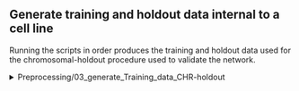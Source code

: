 ## Generate training and holdout data internal to a cell line
Running the scripts in order produces the training and holdout data used for the chromosomal-holdout procedure used to validate the network.

<details>
<summary> Preprocessing/03_generate_Training_data_CHR-holdout
</summary>

```
|--GRCh38_BED
  |--GRCh38_1000bp.bed.gz
|--HOLDOUT
  |--CELLLINE_LenientEnhancer_chrZ.bed
  |--CELLLINE_LenientEnhancer_chrZ.label
  |--CELLLINE_StringentEnhancer_chrZ.bed
  |--CELLLINE_StringentEnhancer_chrZ.label
  |--CELLINE_chrZ_CTCF-REP#_combined.chromtrack.gz
  |--CELLINE_chrZ_H3K27ac-REP#_combined.chromtrack.gz
  |--CELLINE_chrZ_H3K4me3-REP#_combined.chromtrack.gz
  |--CELLINE_chrZ_PolII-REP#_combined.chromtrack.gz
  |--CELLINE_chrZ_p300-REP#_combined.chromtrack.gz
|--TRAIN
  |--CELLLINE_chr10-chr17_train.bed
  |--CELLLINE_chr11-chr7_train.bed
  |--CELLLINE_chr12-chr8_train.bed
  |--CELLLINE_chr13-chr9_train.bed
  |--CELLLINE_chr14-chrX_train.bed
  |--CELLLINE_chr10-chr17_train.label
  |--CELLLINE_chr11-chr7_train.label
  |--CELLLINE_chr12-chr8_train.label
  |--CELLLINE_chr13-chr9_train.label
  |--CELLLINE_chr14-chrX_train.label
  |--CELLLINE_chrZ-chrA_train_CTCF-REP#_combined.chromtrack.gz
  |--CELLLINE_chrZ-chrA_train_H3K27ac-REP#_combined.chromtrack.gz
  |--CELLLINE_chrZ-chrA_train_H3K4me3-REP#_combined.chromtrack.gz
  |--CELLLINE_chrZ-chrA_train_PolII-REP#_combined.chromtrack.gz
  |--CELLLINE_chrZ-chrA_train_p300-REP#_combined.chromtrack.gz

```

</details>

<br>

